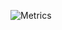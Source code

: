 ![Metrics](https://metrics.lecoq.io/PoloLacoste?template=classic&languages=1&isocalendar=1&followup=1&posts=1&posts.limit=4&posts.source=dev.to&isocalendar.duration=half-year&config.timezone=Europe%2FParis)
